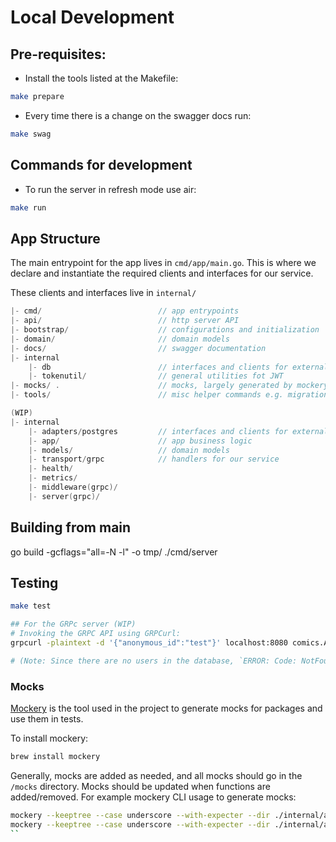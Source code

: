 # Local Development

## Pre-requisites:

-  Install the tools listed at the Makefile:
```sh
make prepare
```

- Every time there is a change on the swagger docs run:
 ```sh
make swag
```

## Commands for development

- To run the server in refresh mode use air:
 ```sh
make run
```

## App Structure

The main entrypoint for the app lives in `cmd/app/main.go`. This is where we declare and instantiate the required clients and interfaces for our service.

These clients and interfaces live in `internal/`

```go
|- cmd/                          // app entrypoints
|- api/                          // http server API
|- bootstrap/                    // configurations and initialization
|- domain/                       // domain models
|- docs/                         // swagger documentation
|- internal
    |- db                        // interfaces and clients for external services
    |- tokenutil/                // general utilities fot JWT
|- mocks/ .                      // mocks, largely generated by mockery
|- tools/                        // misc helper commands e.g. migration runner

(WIP)
|- internal
    |- adapters/postgres         // interfaces and clients for external services
    |- app/                      // app business logic
    |- models/                   // domain models
    |- transport/grpc            // handlers for our service
    |- health/                    
    |- metrics/                  
    |- middleware(grpc)/                  
    |- server(grpc)/                  
```

## Building from main

go build -gcflags="all=-N -l" -o tmp/ ./cmd/server

## Testing

```sh
make test

## For the GRPc server (WIP)
# Invoking the GRPC API using GRPCurl:
grpcurl -plaintext -d '{"anonymous_id":"test"}' localhost:8080 comics.API/QueryProviderUser

# (Note: Since there are no users in the database, `ERROR: Code: NotFound` is the expected response.)
```

### Mocks

[Mockery](https://github.com/vektra/mockery) is the tool used in the project
to generate mocks for packages and use them in tests.

To install mockery:
```sh
brew install mockery
```

Generally, mocks are added as needed, and all mocks should go in the `/mocks` directory. 
Mocks should be updated when functions are added/removed. 
For example mockery CLI usage to generate mocks:
```sh
mockery --keeptree --case underscore --with-expecter --dir ./internal/adapters --output ./mocks/adapters --all
mockery --keeptree --case underscore --with-expecter --dir ./internal/adapters/insights --output ./mocks/insights --name=IRepo
``